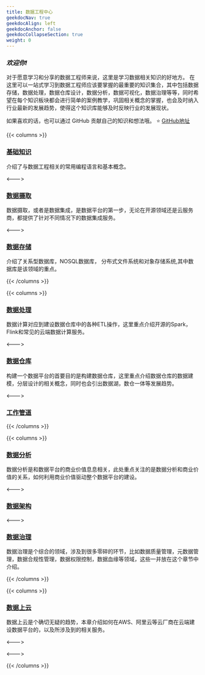 ```yaml
---
title: 数据工程中心
geekdocNav: true
geekdocAlign: left
geekdocAnchor: false
geekdocCollapseSection: true
weight: 0
---
```




### ***欢迎你!***  
 对于愿意学习和分享的数据工程师来说，这里是学习数据相关知识的好地方。
 在这里可以一站式学习到数据工程师应该要掌握的最重要的知识集合，其中包括数据存储，数据处理，数据仓库设计，数据分析，数据可视化，数据治理等等，同时希望在每个知识板块都会进行简单的案例教学，巩固相关概念的掌握，也会及时纳入行业最新的发展趋势，使得这个知识库能够及时反映行业的发展现状。  

 如果喜欢的话，也可以通过 GitHub 贡献自己的知识和想法哦。
⭐ [GitHub地址](https://github.com/genkimaru/data-engineering-hub) 





{{< columns >}}
### [基础知识](./hub/Basic/index.html)

介绍了与数据工程相关的常用编程语言和基本概念。

<--->

### [数据摄取](./hub/Data-Ingestion/index.html)

数据摄取，或者是数据集成，是数据平台的第一步，无论在开源领域还是云服务商，都提供了针对不同情况下的数据集成服务。

<--->

### [数据存储](./hub/Data-Storage/index.html)

介绍了关系型数据库，NOSQL数据库， 分布式文件系统和对象存储系统,其中数据库是该领域的重点。

{{< /columns >}}

{{< columns >}}
### [数据处理](./hub/Data-Process/index.html)

数据计算对应到建设数据仓库中的各种ETL操作，这里重点介绍开源的Spark， Flink和常见的云端数据计算服务。

<--->

### [数据仓库](./hub/Data-Warehouse/index.html)

构建一个数据平台的首要目的是构建数据仓库，这里重点介绍数据仓库的数据建模，分层设计的相关概念，同时也会引出数据湖，数仓一体等发展趋势。

<--->

### [工作管道](./hub/Data-Pipeline/index.html)

{{< /columns >}}

{{< columns >}}

### [数据分析](./hub/Data-Analytics/index.html)

数据分析是和数据平台的商业价值息息相关，此处重点关注的是数据分析和商业价值的关系，如何利用商业价值驱动整个数据平台的建设。

<--->
### [数据架构](./hub/Data-Pipeline/index.html)

<--->

### [数据治理](./hub/Data-Governance/index.html)

数据治理是个综合的领域，涉及到很多零碎的环节，比如数据质量管理，元数据管理，数据合规性管理，数据权限控制，数据血缘等领域，这些一并放在这个章节中介绍。

{{< /columns >}}


{{< columns >}}
### [数据上云](./hub/Data-on-Cloud/index.html)

数据上云是个确切无疑的趋势，本章介绍如何在AWS、阿里云等云厂商在云端建设数据平台的，以及所涉及到的相关服务。

<--->



<--->


{{< /columns >}}



